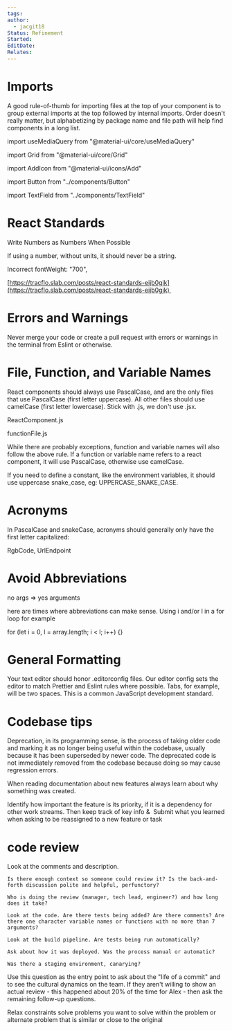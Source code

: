 ```yaml
---
tags: 
author:
  - jacgit18
Status: Refinement
Started: 
EditDate: 
Relates:
---
```

# Imports 

A good rule-of-thumb for importing files at the top of your component is to group external imports at the top followed by internal imports. Order doesn't really matter, but alphabetizing by package name and file path will help find components in a long list. 

import useMediaQuery from "@material-ui/core/useMediaQuery" 

import Grid from "@material-ui/core/Grid" 

import AddIcon from "@material-ui/icons/Add" 

import Button from "../components/Button" 

import TextField from "../components/TextField" 

# React Standards 

Write Numbers as Numbers When Possible 

If using a number, without units, it should never be a string. 

Incorrect fontWeight: "700", 

[https://tracflo.slab.com/posts/react-standards-eijb0gjk](https://tracflo.slab.com/posts/react-standards-eijb0gjk) 

# Errors and Warnings 

Never merge your code or create a pull request with errors or warnings in the terminal from Eslint or otherwise. 

# File, Function, and Variable Names 

React components should always use PascalCase, and are the only files that use PascalCase (first letter uppercase). All other files should use camelCase (first letter lowercase). Stick with .js, we don't use .jsx. 

ReactComponent.js 

functionFile.js 

While there are probably exceptions, function and variable names will also follow the above rule. If a function or variable name refers to a react component, it will use PascalCase, otherwise use camelCase. 

If you need to define a constant, like the environment variables, it should use uppercase snake_case, eg: UPPERCASE_SNAKE_CASE. 

# Acronyms 

In PascalCase and snakeCase, acronyms should generally only have the first letter capitalized: 

RgbCode, UrlEndpoint 

# Avoid Abbreviations 

no args => yes arguments 

here are times where abbreviations can make sense. Using i and/or l in a for loop for example  

for (let i = 0, l = array.length; i < l; i++) {} 

# General Formatting 

Your text editor should honor .editorconfig files. Our editor config sets the editor to match Prettier and Eslint rules where possible. Tabs, for example, will be two spaces. This is a common JavaScript development standard.

# Codebase tips

Deprecation, in its programming sense, is the process of taking older code and marking it as no longer being useful within the codebase, usually because it has been superseded by newer code. The deprecated code is not immediately removed from the codebase because doing so may cause regression errors. 

When reading documentation about new features always learn about why something was created.  

Identify how important the feature is its priority, if it is a dependency for other work streams. Then keep track of key info &  Submit what you learned when asking to be reassigned to a new feature or task  

# code review 

Look at the comments and description. 

	Is there enough context so someone could review it? Is the back-and-forth discussion polite and helpful, perfunctory?  
	
	Who is doing the review (manager, tech lead, engineer?) and how long does it take? 
	
	Look at the code. Are there tests being added? Are there comments? Are there one character variable names or functions with no more than 7 arguments? 
	
	Look at the build pipeline. Are tests being run automatically? 
	
	Ask about how it was deployed. Was the process manual or automatic?  
	
	Was there a staging environment, canarying? 

Use this question as the entry point to ask about the "life of a commit" and to see the cultural dynamics on the team. If they aren't willing to show an actual review - this happened about 20% of the time for Alex - then ask the remaining follow-up questions. 

Relax constraints solve problems you want to solve within the problem or alternate problem that is similar or close to the original